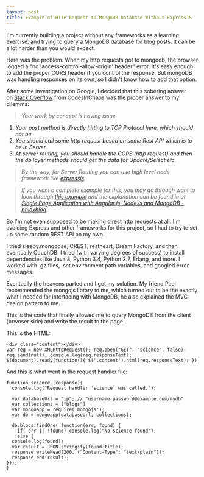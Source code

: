 ```yaml
---
layout: post
title: Example of HTTP Request to MongoDB Database Without ExpressJS
---
```

I'm currently building a project without any frameworks as a learning exercise, and trying to query a MongoDB database for blog posts. It can be a lot harder than you would expect.

Here was the problem. When my http requests got to mongodb, the browser logged a "no 'access-control-allow-origin' header" error. It's easy enough to add the proper CORS header if you control the response. But mongoDB was handling responses on its own, so I didn't know how to add that option.

After some investigation on Google, I decided that this sobering answer on [Stack Overflow](http://stackoverflow.com/questions/28522600/modifying-mongodb-to-allow-cross-origin-requests) from CodesInChaos was the proper answer to my dilemma:

>_Your work by concept is having issue._
  1. _Your post method is directly hitting to TCP Protocol here, which should not be._
  2. _You should call some http request based on some Rest API which is to be in Server._
  3. _At server routing, you should handle the CORS (http request) and then the db layer methods should get the data for Update/Select etc._

>_By the way, for Server Routing you can use high level node framework like [expressjs](http://expressjs.com/starter/basic-routing.html)._

>_If you want a complete example for this, you may go through want to look through <a href="https://github.com/piyasde/express4mongoangular" rel="nofollow">this example</a> and the explanation can be found in at <a href="http://www.phloxblog.in/single-page-application-angular-js-node-js-mongodb-mongojs-module-updated-express-4-part-1/" rel="nofollow">Single Page Application with Angular.js, Node.js and MongoDB - phloxblog</a>._

So I'm not even supposed to be making direct http requests at all. I'm avoiding Express and other frameworks for this project, so I had to try to set up some random REST API on my own.

I tried sleepy.mongoose, CREST, restheart, Dream Factory, and then eventually CouchDB. I tried (with varying degrees of success) to install dependencies like Java 8, Python 3.4, Python 2.7, Erlang, and more. I worked with .gz files,  set environment path variables, and googled error messages.

Eventually the heavens parted and I got my solution. My friend Paul recommended the mongojs library to me, which turned out to be the exactly what I needed for interfacing with MongoDB, he also explained the MVC design pattern to me.

This is the code that finally allowed me to query MongoDB from the client (brwoser side) and write the result to the page.

This is the HTML:

```
<div class="content"></div>
var req = new XMLHttpRequest(); req.open("GET", "science", false); req.send(null); console.log(req.responseText); $(document).ready(function(){ $('.content').html(req.responseText); })
```

And this is what went in the request handler file:

```
function science (response){
  console.log("Request handler 'science' was called.");

  var databaseUrl = "ip"; // "username:password@example.com/mydb"
  var collections = ["blogs"]
  var mongoapp = require('mongojs');
  var db = mongoapp(databaseUrl, collections);

  db.blogs.findOne( function(err, found) {
    if( err || !found) console.log("No science found");
    else {
  console.log(found);
  var result = JSON.stringify(found.title);
  response.writeHead(200, {"Content-Type": "text/plain"});
  response.end(result);
}});
}
```

